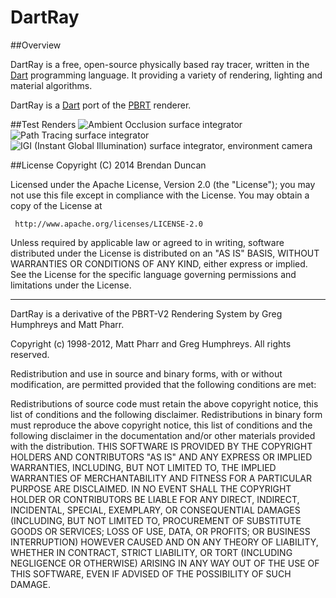 # DartRay

##Overview

DartRay is a free, open-source physically based ray tracer, written in the [Dart](www.dartlang.org) programming language. It providing a variety of rendering, lighting and material algorithms.

DartRay is a [Dart](http://www.dartlang.org) port of the [PBRT](http://www.pbrt.org) renderer.

##Test Renders
![Ambient Occlusion surface integrator](https://cloud.githubusercontent.com/assets/3642099/2650559/0416dcb2-bf75-11e3-8c3e-fdb836e8146b.jpg)
![Path Tracing surface integrator](https://cloud.githubusercontent.com/assets/3642099/2703164/cf037684-c447-11e3-81d7-e2f2c6520fa1.jpg)
![IGI (Instant Global Illumination) surface integrator, environment camera](https://cloud.githubusercontent.com/assets/3642099/2714447/0e5122c8-c4f7-11e3-8436-a7c5b9011ab7.jpg)


##License
Copyright (C) 2014 Brendan Duncan

Licensed under the Apache License, Version 2.0 (the "License");
you may not use this file except in compliance with the License.
You may obtain a copy of the License at

     http://www.apache.org/licenses/LICENSE-2.0

Unless required by applicable law or agreed to in writing, software
distributed under the License is distributed on an "AS IS" BASIS,
WITHOUT WARRANTIES OR CONDITIONS OF ANY KIND, either express or implied.
See the License for the specific language governing permissions and
limitations under the License.

----

DartRay is a derivative of the PBRT-V2 Rendering System by Greg Humphreys and
Matt Pharr.

Copyright (c) 1998-2012, Matt Pharr and Greg Humphreys.
All rights reserved.

Redistribution and use in source and binary forms, with or without modification, 
are permitted provided that the following conditions are met:

Redistributions of source code must retain the above copyright notice, this list 
of conditions and the following disclaimer.
Redistributions in binary form must reproduce the above copyright notice, this 
list of conditions and the following disclaimer in the documentation and/or 
other materials provided with the distribution.
THIS SOFTWARE IS PROVIDED BY THE COPYRIGHT HOLDERS AND CONTRIBUTORS "AS IS" AND 
ANY EXPRESS OR IMPLIED WARRANTIES, INCLUDING, BUT NOT LIMITED TO, THE IMPLIED 
WARRANTIES OF MERCHANTABILITY AND FITNESS FOR A PARTICULAR PURPOSE ARE 
DISCLAIMED. IN NO EVENT SHALL THE COPYRIGHT HOLDER OR CONTRIBUTORS BE LIABLE 
FOR ANY DIRECT, INDIRECT, INCIDENTAL, SPECIAL, EXEMPLARY, OR CONSEQUENTIAL 
DAMAGES (INCLUDING, BUT NOT LIMITED TO, PROCUREMENT OF SUBSTITUTE GOODS OR 
SERVICES; LOSS OF USE, DATA, OR PROFITS; OR BUSINESS INTERRUPTION) HOWEVER 
CAUSED AND ON ANY THEORY OF LIABILITY, WHETHER IN CONTRACT, STRICT LIABILITY, 
OR TORT (INCLUDING NEGLIGENCE OR OTHERWISE) ARISING IN ANY WAY OUT OF THE USE 
OF THIS SOFTWARE, EVEN IF ADVISED OF THE POSSIBILITY OF SUCH DAMAGE.
